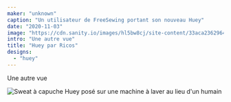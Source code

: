 ```yaml
---
maker: "unknown"
caption: "Un utilisateur de FreeSewing portant son nouveau Huey"
date: "2020-11-03"
image: "https://cdn.sanity.io/images/hl5bw8cj/site-content/33aca2362964edd5ea4ea2363fefbdc3ce255a68-2000x1857.jpg"
intro: "Une autre vue"
title: "Huey par Ricos"
designs:
  - "huey"
---
```


Une autre vue

![Sweat à capuche Huey posé sur une machine à laver au lieu d'un humain](https://posts.freesewing.org/uploads/ricos_huey_ricos2_d8c625b557.jpg "Sweat à capuche Huey posé sur une machine à laver au lieu d'un humain")
